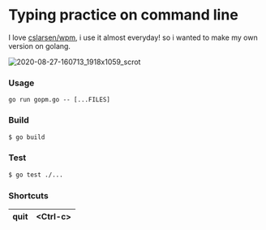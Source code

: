 # Typing practice on command line
I love [cslarsen/wpm](https;://github.com/cslarsen/wpm), i use it almost everyday! so i wanted to make my own version on golang.

![2020-08-27-160713_1918x1059_scrot](https://user-images.githubusercontent.com/24639564/91452952-7e8ecd80-e87f-11ea-86c6-926c6c00f4e8.png)
### Usage
```
go run gopm.go -- [...FILES]
```

### Build
```sh
$ go build
```

### Test
```sh
$ go test ./...
```

### Shortcuts
| quit | \<Ctrl-c\> |
|------|-------|
